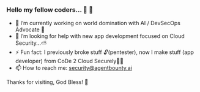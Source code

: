 ### Hello my fellow coders... 👋 🚀

 - 🔭 I’m currently working on world domination with AI / DevSecOps Advocate 👑
 - 🤔 I’m looking for help with new app development focused on Cloud Security...⛅
 - ⚡ Fun fact: I previously broke stuff 🔓(pentester), now I make stuff (app developer) from CoDe 2 Cloud Securely👷🔐
 - 📫 How to reach me: security@agentbounty.ai

Thanks for visiting, God Bless! 🙏
 
<!--
**atwilsecurity/atwilsecurity** is a ✨ _special_ ✨ repository because its `README.md` (this file) appears on your GitHub profile.

Here are some ideas to get you started:

- 🔭 I’m currently working on ...
- 🌱 I’m currently learning ...
- 👯 I’m looking to collaborate on ...
- 🤔 I’m looking for help with ...
- 💬 Ask me about ...
- 📫 How to reach me: ...
- 😄 Pronouns: ...
- ⚡ Fun fact: ...
-->
